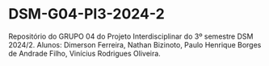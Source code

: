 # DSM-G04-PI3-2024-2
Repositório do GRUPO 04 do Projeto Interdisciplinar do 3º semestre DSM 2024/2. Alunos: Dimerson Ferreira, Nathan Bizinoto, Paulo Henrique Borges de Andrade Filho, Vinícius Rodrigues Oliveira.
